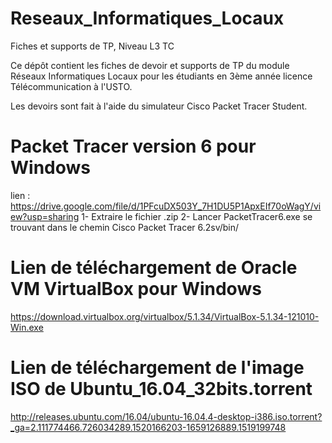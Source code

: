 # Reseaux_Informatiques_Locaux
Fiches et supports de TP, Niveau L3 TC

Ce dépôt contient les fiches de devoir et supports de TP du module Réseaux Informatiques Locaux pour les étudiants en 3ème année licence Télécommunication à l'USTO.

Les devoirs sont fait à l'aide du simulateur Cisco Packet Tracer Student. 
# Packet Tracer version 6 pour Windows 
lien : https://drive.google.com/file/d/1PFcuDX503Y_7H1DU5P1ApxEIf70oWagY/view?usp=sharing
1- Extraire le fichier .zip
2- Lancer PacketTracer6.exe se trouvant dans le chemin Cisco Packet Tracer 6.2sv/bin/

# Lien de téléchargement de Oracle VM VirtualBox pour Windows 
https://download.virtualbox.org/virtualbox/5.1.34/VirtualBox-5.1.34-121010-Win.exe

# Lien de téléchargement de l'image ISO de Ubuntu_16.04_32bits.torrent 
http://releases.ubuntu.com/16.04/ubuntu-16.04.4-desktop-i386.iso.torrent?_ga=2.111774466.726034289.1520166203-1659126889.1519199748
